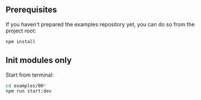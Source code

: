 ## Prerequisites

If you haven't prepared the examples repository yet, you can do so from the project root:

```bash
npm install
```

## Init modules only

Start from terminal:

```bash
cd examples/00*
npm run start:dev
```
